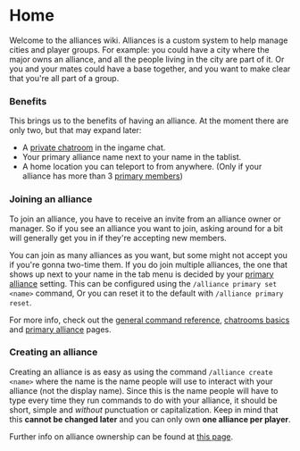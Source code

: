 # Home

Welcome to the alliances wiki. 
Alliances is a custom system to help manage cities and player groups.
For example: you could have a city where the major owns an alliance, 
and all the people living in the city are part of it.
Or you and your mates could have a base together, 
and you want to make clear that you're all part of a group.

### Benefits

This brings us to the benefits of having an alliance. 
At the moment there are only two, but that may expand later:

- A [private chatroom] in the ingame chat.
- Your primary alliance name next to your name in the tablist.
- A home location you can teleport to from anywhere. (Only if your alliance has more than 3 [primary members])

[private chatroom]: chatrooms-basics.md
[primary members]: primary-members.md

### Joining an alliance

To join an alliance, you have to receive an invite from an alliance owner or manager.
So if you see an alliance you want to join, 
asking around for a bit will generally get you in if they're accepting new members.

You can join as many alliances as you want, but some 
might not accept you if you're gonna two-time them.
If you do join multiple alliances, the one that shows up next 
to your name in the tab menu is decided by your [primary alliance] setting.
This can be configured using the `/alliance primary set <name>` command,
Or you can reset it to the default with `/alliance primary reset`.

For more info, check out the [general command reference], [chatrooms basics] and [primary alliance] pages.

[general command reference]: commands.md
[chatrooms basics]: chatrooms-basics.md
[primary alliance]: primary-members.md

### Creating an alliance

Creating an alliance is as easy as using the command 
`/alliance create <name>` where the name is the name people 
will use to interact with your alliance (not the display name).
Since this is the name people will have to type every time they 
run commands to do with your alliance, it should be short, 
simple and *without* punctuation or capitalization. Keep in mind that this 
**cannot be changed later** and you can 
only own **one alliance per player**.

Further info on alliance ownership can be found at [this page].

[this page]: alliance-ownership.md
